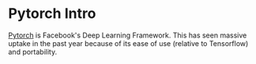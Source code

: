 # Pytorch Intro

[Pytorch](https://pytorch.org) is Facebook's Deep Learning Framework. This has seen massive uptake in the past year because of its ease of use (relative to Tensorflow) and portability. 


